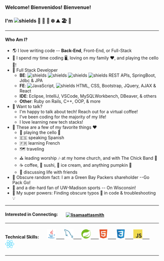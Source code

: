 ### Welcome! Bienvenidos! Bienvenue! 

### I'm  ![shields](https://img.shields.io/badge/github-sw--dev--lisa--s--nh-important)  🍂 🌷 🌲 ❄️ ⛰️ 🏖️ 🌄

----------------------------------------------------------
<h4 align="left">Who Am I?</h4>

- 🌎 I love writing code -- **Back-End**, Front-End, or Full-Stack
- 🏫 I spend my time coding 🖥️, loving on my family ♥️, and playing the cello 🎻! 
- 🌳 Full Stack Developer
    - **BE**: ![shields](https://img.shields.io/badge/language-Java-blue) ![shields](https://img.shields.io/badge/db-Rdb-blue) ![shields](https://img.shields.io/badge/dblanguage-MySQL-blue)  ![shields](https://img.shields.io/badge/testing-JUnit-blue) REST APIs, SpringBoot, Jdbc & JPA
    - **FE**: ![JavaScript](https://img.shields.io/badge/logo-javascript-blue?logo=javascript), ![shields](https://img.shields.io/badge/testing-chai%20&%20mocha-blue)  HTML, CSS, Bootstrap, JQuery, AJAX & React
    - **IDE**: Eclipse, IntelliJ, VSCode, MySQLWorkbench, DBeaver, & others
    - **Other**:  Ruby on Rails, C++, OOP, & more
- 💬 Want to talk?
    - I'm happy to talk about tech! Reach out for a virtual coffee!
    - I've been coding for the majority of my life!
    - I love learning new tech stacks!
- 🎹 These are a few of my favorite things ❤️ 
    - 🎵 playing the cello 🎻
    - :es: speaking Spanish  
    - :fr: learning French
    - 🗺️ traveling
    - ⛪ leading worship 🎶 at my home church, and with The Chick Band  🐥
    - :coffee: coffee, 🍣 sushi, 🍨 ice cream, and anything pumpkin 🎃
    - 💭 discussing life with friends
- 🏈 Obscure random fact:  I am a Green Bay Packers shareholder --Go Pack Go!
- 🦡 and a die-hard fan of UW-Madison sports -- On Wisconsin!
- 🌟 My super powers:  Finding obscure typos 👀 in code & troubleshooting 💡

----------------------------------------------------------

<h4 align="left">Interested in Connecting: &nbsp;&nbsp;&nbsp;&nbsp;&nbsp;&nbsp;
<a href="https://linkedin.com/in/lisamaattasmith" target="blank"><img align="center" src="https://raw.githubusercontent.com/rahuldkjain/github-profile-readme-generator/master/src/images/icons/Social/linked-in-alt.svg" alt="lisamaattasmith" height="20" width="20" /></a>
</h4>

----------------------------------------------------------


<h4 align="left">Technical Skills:  &nbsp;&nbsp;&nbsp;&nbsp;&nbsp;&nbsp;
<a href="https://docs.oracle.com/en/java/javase/17/" target="_blank" rel="noreferrer"> <img src="https://raw.githubusercontent.com/devicons/devicon/master/icons/java/java-original.svg" alt="java" width="30" height="30"/>
&nbsp;&nbsp;&nbsp;&nbsp;&nbsp;&nbsp; <a href="https://dev.mysql.com/doc/refman/8.0/en/" target="_blank" rel="noreferrer"> <img src="https://raw.githubusercontent.com/devicons/devicon/master/icons/mysql/mysql-original.svg" alt="mysql" width="30" height="30"/> 
&nbsp;&nbsp;&nbsp;&nbsp;&nbsp;&nbsp; <a href="https://docs.spring.io/spring-boot/docs/current/reference/htmlsingle/" target="_blank" rel="noreferrer"> <img src="https://raw.githubusercontent.com/devicons/devicon/master/icons/spring/spring-original.svg" alt="spring" width="30" height="30"/>  
&nbsp;&nbsp;&nbsp;&nbsp;&nbsp;&nbsp; <a href="https://developer.mozilla.org/en-US/docs/Web/HTML" target="_blank" rel="noreferrer"> <img src="https://raw.githubusercontent.com/devicons/devicon/master/icons/html5/html5-original.svg" alt="html5" width="30" height="30"/> 
&nbsp;&nbsp;&nbsp;&nbsp;&nbsp;&nbsp; <a href="https://developer.mozilla.org/en-US/docs/Web/CSS" target="_blank" rel="noreferrer"> <img src="https://raw.githubusercontent.com/devicons/devicon/master/icons/css3/css3-original.svg" alt="css3" width="30" height="30"/>  
&nbsp;&nbsp;&nbsp;&nbsp;&nbsp;&nbsp; <a href="https://developer.mozilla.org/en-US/docs/Web/JavaScript" target="_blank" rel="noreferrer"> <img src="https://raw.githubusercontent.com/devicons/devicon/master/icons/javascript/javascript-original.svg" alt="javascript" width="30" height="30"/> 
&nbsp;&nbsp;&nbsp;&nbsp;&nbsp;&nbsp; <a href="https://reactjs.org/" target="_blank" rel="noreferrer"> <img src="https://raw.githubusercontent.com/devicons/devicon/master/icons/react/react-original.svg" alt="react" width="30" height="30"/> 
</h4>




<!---  
------------------------------

<h4>GitHub Stats:</h4>

<p>&nbsp;<img align="center" src="https://github-readme-stats.vercel.app/api?username=sw-dev-lisa-s-nh&show_icons=true&locale=en" alt="sw-dev-lisa-s-nh" /></p>

<p><img align="center" src="https://github-readme-streak-stats.herokuapp.com/?user=sw-dev-lisa-s-nh&" alt="sw-dev-lisa-s-nh" /></p>

--->


------------------------------

<p></p>
<p></p>

